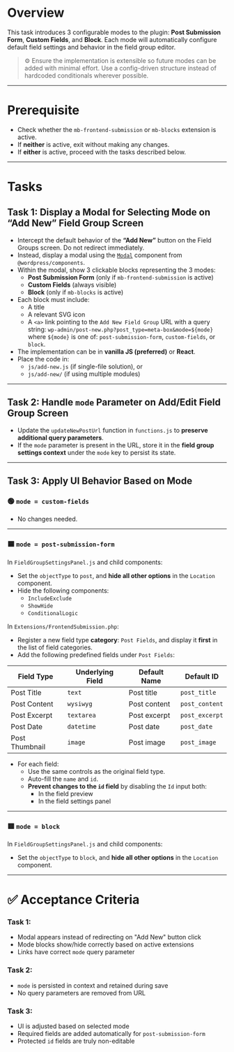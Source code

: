 # Overview

This task introduces 3 configurable modes to the plugin: **Post Submission Form**, **Custom Fields**, and **Block**. Each mode will automatically configure default field settings and behavior in the field group editor.

> ⚙️ Ensure the implementation is extensible so future modes can be added with minimal effort. Use a config-driven structure instead of hardcoded conditionals wherever possible.

---

# Prerequisite

- Check whether the `mb-frontend-submission` or `mb-blocks` extension is active.
- If **neither** is active, exit without making any changes.
- If **either** is active, proceed with the tasks described below.

---

# Tasks

## Task 1: Display a Modal for Selecting Mode on “Add New” Field Group Screen

- Intercept the default behavior of the **“Add New”** button on the Field Groups screen. Do not redirect immediately.
- Instead, display a modal using the [`Modal`](https://wordpress.github.io/gutenberg/?path=/docs/components-modal--docs) component from `@wordpress/components`.
- Within the modal, show 3 clickable blocks representing the 3 modes:
  - **Post Submission Form** (only if `mb-frontend-submission` is active)
  - **Custom Fields** (always visible)
  - **Block** (only if `mb-blocks` is active)
- Each block must include:
  - A title
  - A relevant SVG icon
  - A `<a>` link pointing to the `Add New Field Group` URL with a query string: `wp-admin/post-new.php?post_type=meta-box&mode=${mode}` where `${mode}` is one of: `post-submission-form`, `custom-fields`, or `block`.
- The implementation can be in **vanilla JS (preferred)** or **React**.
- Place the code in:
  - `js/add-new.js` (if single-file solution), or
  - `js/add-new/` (if using multiple modules)

---

## Task 2: Handle `mode` Parameter on Add/Edit Field Group Screen

- Update the `updateNewPostUrl` function in `functions.js` to **preserve additional query parameters**.
- If the `mode` parameter is present in the URL, store it in the **field group settings context** under the `mode` key to persist its state.

---

## Task 3: Apply UI Behavior Based on Mode

### 🟢 `mode = custom-fields`
- No changes needed.

---

### 🟦 `mode = post-submission-form`

In `FieldGroupSettingsPanel.js` and child components:

- Set the `objectType` to `post`, and **hide all other options** in the `Location` component.
- Hide the following components:
  - `IncludeExclude`
  - `ShowHide`
  - `ConditionalLogic`

In `Extensions/FrontendSubmission.php`:

- Register a new field type **category**: `Post Fields`, and display it **first** in the list of field categories.
- Add the following predefined fields under `Post Fields`:

| Field Type       | Underlying Field | Default Name     | Default ID      |
|------------------|------------------|------------------|-----------------|
| Post Title       | `text`           | Post title       | `post_title`    |
| Post Content     | `wysiwyg`        | Post content     | `post_content`  |
| Post Excerpt     | `textarea`       | Post excerpt     | `post_excerpt`  |
| Post Date        | `datetime`       | Post date        | `post_date`     |
| Post Thumbnail   | `image`          | Post image       | `post_image`    |

- For each field:
  - Use the same controls as the original field type.
  - Auto-fill the `name` and `id`.
  - **Prevent changes to the `id` field** by disabling the `Id` input both:
    - In the field preview
    - In the field settings panel

---

### 🟥 `mode = block`

In `FieldGroupSettingsPanel.js` and child components:

- Set the `objectType` to `block`, and **hide all other options** in the `Location` component.

---

# ✅ Acceptance Criteria

### Task 1:
- Modal appears instead of redirecting on "Add New" button click
- Mode blocks show/hide correctly based on active extensions
- Links have correct `mode` query parameter

### Task 2:
- `mode` is persisted in context and retained during save
- No query parameters are removed from URL

### Task 3:
- UI is adjusted based on selected mode
- Required fields are added automatically for `post-submission-form`
- Protected `id` fields are truly non-editable
